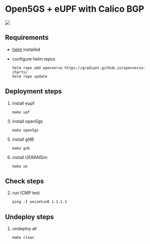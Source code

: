 # Open5GS + eUPF with Calico BGP

![](./schema.png)

## Requirements

<!-- - Kubernetes cluster with Calico -->
- [helm](https://helm.sh/docs/intro/install/) installed
<!-- - calico backend configured as BIRD

    change `calico_backend` parameter to `bird` in configmap with name `calico-config` and then restart all pods with name `calico-node-*` -->

- configure helm repos

    ```
    helm repo add openverso https://gradiant.github.io/openverso-charts/
    helm repo update
    ```

## Deployment steps

1. install eupf

    `make upf`

<!-- 2. configure calico BGP settings. Here, we configure Calico BGP peer, create Calico IP Pool (for NAT) and configure Felix for save external routes (recevied by BGP from eUPF BIRD)

    `make calico` -->

3. install open5gs

    `make open5gs`

<!-- 4. configure SMF

    `make smf` -->

5. install gNB

    `make gnb`

6. install UERANSim

    `make ue`

## Check steps

<!-- 1. exec shell in UE pod

    `kubectl -n open5gs exec -ti deployment/ueransim1-ueransim-ues-ues -- /bin/bash` -->

2. run ICMP test

    `ping -I uesimtun0 1.1.1.1`

## Undeploy steps

1. undeploy all

    `make clean`
